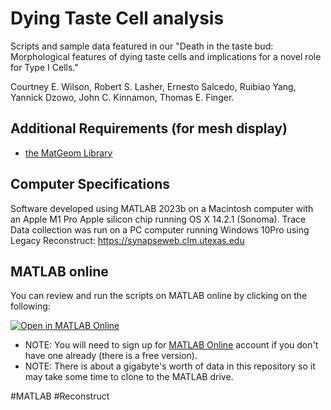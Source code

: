 # Dying Taste Cell analysis

Scripts and sample data featured in our "Death in the taste bud:
Morphological features of dying taste cells and implications for a novel role for Type I Cells." 

Courtney E. Wilson, Robert S. Lasher, Ernesto Salcedo, Ruibiao Yang, Yannick Dzowo, John C. Kinnamon, Thomas E. Finger.


## Additional Requirements (for mesh display)
- [the MatGeom Library][1]

## Computer Specifications

Software developed using MATLAB 2023b on a Macintosh computer with an Apple M1 Pro Apple silicon chip running OS X 14.2.1 (Sonoma). Trace Data collection was run on a PC computer running Windows 10Pro using Legacy Reconstruct: https://synapseweb.clm.utexas.edu 

## MATLAB online

You can review and run the scripts on MATLAB online by clicking on the following: 

[![Open in MATLAB Online][image-1]][2]

- NOTE: You will need to sign up for [MATLAB Online][3] account if you don't have one already (there is a free version). 
- NOTE: There is about a gigabyte's worth of data in this repository so it may take some time to clone to the MATLAB drive.

[1]:	https://github.com/mattools/matGeom
[2]:	https://matlab.mathworks.com/open/github/v1?repo=salcedoe/Dying_Taste_Cell_analysis&file=nuclei_display.mlx
[3]:	https://www.mathworks.com/products/matlab-online.html

[image-1]:	https://www.mathworks.com/images/responsive/global/open-in-matlab-online.svg

#MATLAB #Reconstruct